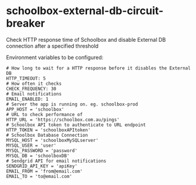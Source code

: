 # schoolbox-external-db-circuit-breaker
Check HTTP response time of Schoolbox and disable External DB connection after a specified threshold

Environment variables to be configured:
```shell
# How long to wait for a HTTP response before it disables the External DB
HTTP_TIMEOUT: 5
# How often it checks
CHECK_FREQUENCY: 30
# Email notifications
EMAIL_ENABLED: 1
# Server the app is running on. eg. schoolbox-prod
APP_HOST = 'schoolbox'
# URL to check performance of
HTTP_URL = 'https://schoolbox.com.au/pings'
# Schoolbox API token to authenticate to URL endpoint
HTTP_TOKEN = 'schoolboxAPItoken'
# Schoolbox Database Connection
MYSQL_HOST = 'schoolboxMySQLserver'
MYSQL_USER = 'user'
MYSQL_PASSWORD = 'password'
MYSQL_DB = 'schoolboxDB'
# Sendgrid API for email notifications
SENDGRID_API_KEY = 'apiKey'
EMAIL_FROM = 'from@email.com'
EMAIL_TO = 'to@email.com'
```